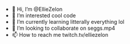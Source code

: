 - 👋 Hi, I’m @EllieZelon
- 👀 I’m interested cool code
- 🌱 I’m currently learning litterally everything lol
- 💞️ I’m looking to collaborate on seggs.mp4
- 📫 How to reach me twitch.tv/elliezelon

<!---
EllieZelon/EllieZelon is a ✨ special ✨ repository because its `README.md` (this file) appears on your GitHub profile.
You can click the Preview link to take a look at your changes.
--->
